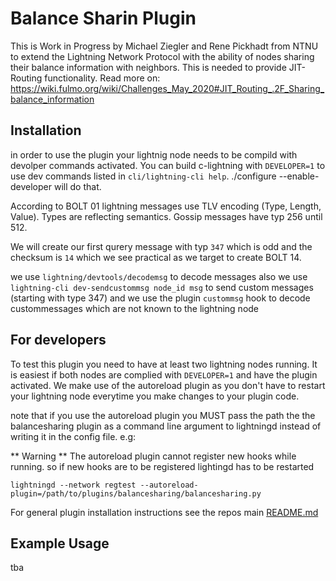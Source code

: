 # Balance Sharin Plugin

This is Work in Progress by Michael Ziegler and Rene Pickhadt from NTNU to extend the Lightning Network Protocol with the ability of nodes sharing their balance information with neighbors. This is needed to provide JIT-Routing functionality. Read more on: https://wiki.fulmo.org/wiki/Challenges_May_2020#JIT_Routing_.2F_Sharing_balance_information

## Installation


in order to use the plugin your lightnig node needs to be compild with devolper commands activated.
You can build c-lightning with `DEVELOPER=1` to use dev commands listed in `cli/lightning-cli help`.
./configure --enable-developer will do that.

According to BOLT 01 lightning messages use TLV encoding (Type, Length, Value). Types are reflecting semantics. Gossip messages have typ 256 until 512.

We will create our first qurery message with typ `347` which is odd and the checksum is `14` which we see practical as we target to create BOLT 14. 

we use `lightning/devtools/decodemsg` to decode messages also we use `lightning-cli dev-sendcustommsg node_id msg` to send custom messages (starting with type 347) and we use the plugin `custommsg` hook to decode custommessages which are not known to the lightning node


## For developers
To test this plugin you need to have at least two lightning nodes running. It is easiest if both nodes are complied with `DEVELOPER=1` and have the plugin activated.
We make use of the autoreload plugin as you don't have to restart your lightning node everytime you make changes to your plugin code.

note that if you use the autoreload plugin you MUST pass the path the the balancesharing plugin as a command line argument to lightningd instead of writing it in the config file. e.g:

** Warning ** The autoreload plugin cannot register new hooks while running. so if new hooks are to be registered lightingd has to be restarted
```
lightningd --network regtest --autoreload-plugin=/path/to/plugins/balancesharing/balancesharing.py
```


For general plugin installation instructions see the repos main
[README.md](https://github.com/lightningd/plugins/blob/master/README.md#Installation)

## Example Usage

tba

